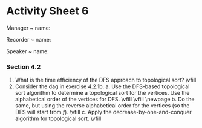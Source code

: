 # Activity Sheet 6

Manager
  ~ name:

Recorder
  ~ name:

Speaker
  ~ name:

### Section 4.2

1. What is the time efficiency of the DFS approach to topological sort?
\vfill
2. Consider the dag in exercise 4.2.1b.
    a. Use the DFS-based topological sort algorithm to determine a topological sort for the vertices. Use the alphabetical order of the vertices for DFS.
    \vfill
    \vfill
    \newpage
    b. Do the same, but using the reverse alphabetical order for the vertices (so the DFS will start from $f$).
    \vfill
    c. Apply the decrease-by-one-and-conquer algorithm for topological sort.
    \vfill
